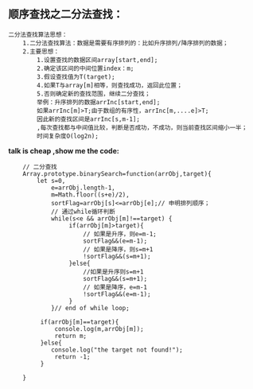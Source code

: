 ## 顺序查找之二分法查找：
    
    二分法查找算法思想：
        1.二分法查找算法：数据是需要有序排列的：比如升序排列/降序排列的数据；
        2.主要思想：
            1.设置查找的数据区间array[start,end];
            2.确定该区间的中间位置index：m;
            3.假设查找值为T(target);
            4.如果T与array[m]相等，则查找成功，返回此位置；
            5.否则确定新的查找范围，继续二分查找；
            举例：升序排列的数据arrInc[start,end];
            如果arrInc[m]>T;由于数组的有序性，arrInc[m,....e]>T;
            因此新的查找区间是arrInc[s,m-1];
            ,每次查找都与中间值比较，判断是否成功，不成功，则当前查找区间缩小一半；
            时间复杂度O(log2n);
            
    
**talk is cheap ,show me the code:**  

        // 二分查找
        Array.prototype.binarySearch=function(arrObj,target){
            let s=0,
                e=arrObj.length-1,
                m=Math.floor((s+e)/2),
                sortFlag=arrObj[s]<=arrObj[e];// 申明排列顺序；
                // 通过while循环判断
                while(s<e && arrObj[m]!==target) {
                     if(arrObj[m]>target){
                         // 如果是升序，则e=m-1;
                         sortFlag&&(e=m-1);
                         // 如果是降序，则s=m+1
                         !sortFlag&&(s=m+1);
                     }else{
                         //如果是升序则s=m+1
                         sortFlag&&(s=m+1);
                         // 如果是降序，e=m-1
                         !sortFlag&&(e=m-1);
                     }    
                }// end of while loop;
                
             if(arrObj[m]==target){
                 console.log(m,arrObj[m]);
                 return m;
             }else{
                console.log("the target not found!");
                 return -1;
             }
             
        }